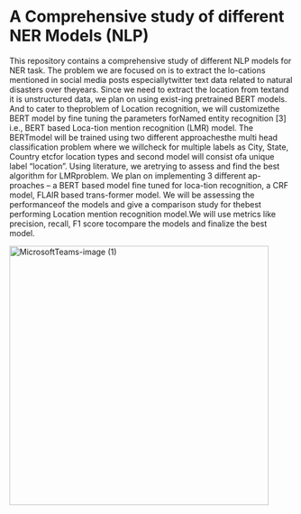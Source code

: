 # A Comprehensive study of different NER Models (NLP) 

This repository contains a comprehensive study of different NLP models for NER task. The problem we are focused on is to extract the lo-cations mentioned in social media posts especiallytwitter text data related to natural disasters over theyears. Since we need to extract the location from textand it is unstructured data, we plan on using exist-ing pretrained BERT models. And to cater to theproblem of Location recognition, we will customizethe BERT model by fine tuning the parameters forNamed entity recognition [3] i.e., BERT based Loca-tion mention recognition (LMR) model. The BERTmodel will be trained using two different approachesthe multi head classification problem where we willcheck for multiple labels as City, State, Country etcfor location types and second model will consist ofa unique label “location”. Using literature, we aretrying to assess and find the best algorithm for LMRproblem. We plan on implementing 3 different ap-proaches – a BERT based model fine tuned for loca-tion recognition, a CRF model, FLAIR based trans-former model. We will be assessing the performanceof the models and give a comparison study for thebest performing Location mention recognition model.We will use metrics like precision, recall, F1 score tocompare the models and finalize the best model.


<img width="460" alt="MicrosoftTeams-image (1)" src="https://user-images.githubusercontent.com/89162639/206362940-7a843707-fe8d-473e-a432-7f38979cea02.png">
